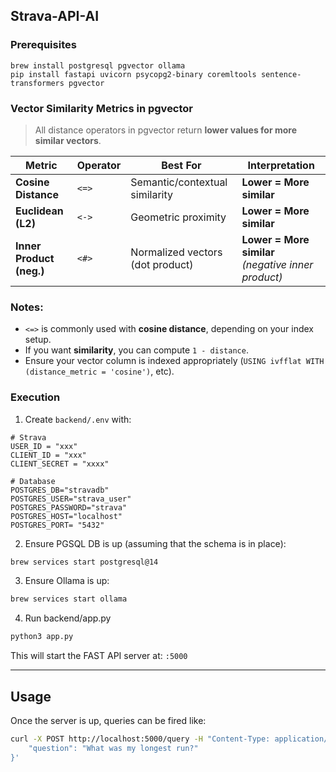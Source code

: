 ## Strava-API-AI

### Prerequisites

```
brew install postgresql pgvector ollama
pip install fastapi uvicorn psycopg2-binary coremltools sentence-transformers pgvector
```


### Vector Similarity Metrics in pgvector

> All distance operators in pgvector return **lower values for more similar vectors**.

| Metric                  | Operator | Best For                     | Interpretation             |
|-------------------------|----------|-------------------------------|----------------------------|
| **Cosine Distance**     | `<=>`    | Semantic/contextual similarity | **Lower = More similar**   |
| **Euclidean (L2)**      | `<->`    | Geometric proximity            | **Lower = More similar**   |
| **Inner Product (neg.)**| `<#>`    | Normalized vectors (dot product) | **Lower = More similar** *(negative inner product)* |

### Notes:
- `<=>` is commonly used with **cosine distance**, depending on your index setup.
- If you want **similarity**, you can compute `1 - distance`.
- Ensure your vector column is indexed appropriately (`USING ivfflat WITH (distance_metric = 'cosine')`, etc).


### Execution
1. Create `backend/.env` with:
```properties
# Strava
USER_ID = "xxx"
CLIENT_ID = "xxx"
CLIENT_SECRET = "xxxx"

# Database
POSTGRES_DB="stravadb"
POSTGRES_USER="strava_user"
POSTGRES_PASSWORD="strava"
POSTGRES_HOST="localhost"
POSTGRES_PORT= "5432"
```
2. Ensure PGSQL DB is up (assuming that the schema is in place):
```sh
brew services start postgresql@14
```
3. Ensure Ollama is up:
```sh
brew services start ollama
``` 
4. Run backend/app.py
```sh
python3 app.py
```
This will start the FAST API server at: `:5000`

---
## Usage
Once the server is up, queries can be fired like:
```sh
curl -X POST http://localhost:5000/query -H "Content-Type: application/json" -d '{           
    "question": "What was my longest run?"         
}'
```